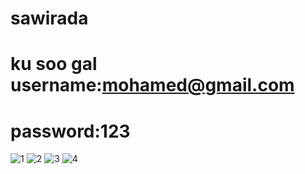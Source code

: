 # sawirada 
# ku soo gal username:mohamed@gmail.com
# password:123

![1](https://user-images.githubusercontent.com/124419412/216805653-89e818aa-3236-4b59-8b1e-1e53b53f6e53.png)
![2](https://user-images.githubusercontent.com/124419412/216805660-a25116d3-e9a8-49c3-afe3-5de9726a733a.PNG)
![3](https://user-images.githubusercontent.com/124419412/216805680-2bf27b85-77dc-410e-a4b3-19a87a918553.PNG)
![4](https://user-images.githubusercontent.com/124419412/216805691-1ec20352-2f61-40c6-b596-a8b2b34215b8.PNG)
